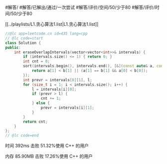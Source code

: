#解答/ #解答/已解出/通过/一次尝试 #解答/评价/空间/50/少于80 #解答/评价/时间/50/少于80 

[[../playlists/L1.贪心算法1.list|L1.贪心算法1.list]]

```C++
//@lc app=leetcode.cn id=435 lang=cpp
// @lc code=start
class Solution {
public:
    int eraseOverlapIntervals(vector<vector<int>>& intervals) {
	    if (intervals.size() <= 1) { return 0; }
	    int cnt = 0;
	    sort(intervals.begin(), intervals.end(), [&](const auto& a, const auto& b){
		    return a[1] < b[1] || (a[1] == b[1] && a[0] < b[0]);
	    });
	    int prevr = intervals[0][1], l;
	    for (size_t i = 1; i < intervals.size(); i++) {
		    l = intervals[i][0];
		    if (prevr > l) {
			    cnt += 1;
			} else {
			    prevr = intervals[i][1];
		    }
	    }
		return cnt;
    }
};
// @lc code=end
```

时间
392ms
击败 51.32%使用 C++ 的用户

内存
85.90MB
击败 17.26%使用 C++ 的用户